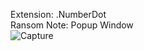 Extension: .NumberDot  
Ransom Note: Popup Window  
![Capture](https://github.com/user-attachments/assets/35043e0d-4a14-4826-8ca4-a2867ecbf6a7)
